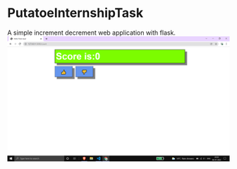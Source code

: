 # PutatoeInternshipTask
A simple increment decrement web application with flask.
<br>
<img src="https://github.com/ankitrana1256/PutatoeInternshipTask/blob/master/Screenshot%20(272).png">
